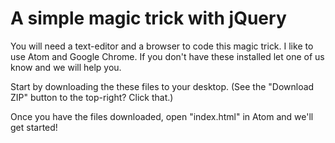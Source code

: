 # A simple magic trick with jQuery

You will need a text-editor and a browser to code this magic trick. I like to use Atom and Google Chrome. If you don't have these installed let one of us know and we will help you.

Start by downloading the these files to your desktop. (See the "Download ZIP" button to the top-right? Click that.)

Once you have the files downloaded, open "index.html" in Atom and we'll get started!
